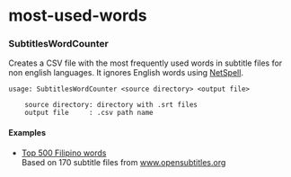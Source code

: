 # most-used-words

### SubtitlesWordCounter

Creates a CSV file with the most frequently used words in subtitle files for non english languages.
It ignores English words using [NetSpell](https://github.com/AiimiLtd/NetSpell).

```
usage: SubtitlesWordCounter <source directory> <output file>

    source directory: directory with .srt files
    output file     : .csv path name
```
#### Examples

* [Top 500 Filipino words](./filipino-500-most-used-words.md)  
Based on 170 subtitle files from www.opensubtitles.org